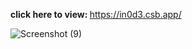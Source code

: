 <strong>click here to view: </strong>https://in0d3.csb.app/

![Screenshot (9)](https://user-images.githubusercontent.com/74812363/121653678-948e1780-caba-11eb-9fcf-d8f3b44d4d68.png)


